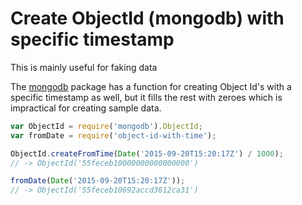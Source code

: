 # Create ObjectId (mongodb) with specific timestamp

This is mainly useful for faking data

The [mongodb](https://www.npmjs.com/package/mongodb) package has a function
for creating Object Id's with a specific timestamp as well, but it fills the
rest with zeroes which is impractical for creating sample data.

```js
var ObjectId = require('mongodb').ObjectId;
var fromDate = require('object-id-with-time');

ObjectId.createFromTime(Date('2015-09-20T15:20:17Z') / 1000);
// -> ObjectId('55feceb10000000000000000')

fromDate(Date('2015-09-20T15:20:17Z'));
// -> ObjectId('55feceb10692accd3612ca31')
```
